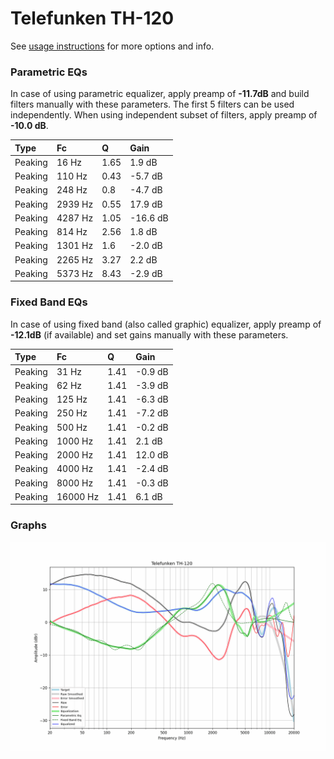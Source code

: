 # Telefunken TH-120
See [usage instructions](https://github.com/jaakkopasanen/AutoEq#usage) for more options and info.

### Parametric EQs
In case of using parametric equalizer, apply preamp of **-11.7dB** and build filters manually
with these parameters. The first 5 filters can be used independently.
When using independent subset of filters, apply preamp of **-10.0 dB**.

| Type    | Fc      |    Q | Gain     |
|:--------|:--------|:-----|:---------|
| Peaking | 16 Hz   | 1.65 | 1.9 dB   |
| Peaking | 110 Hz  | 0.43 | -5.7 dB  |
| Peaking | 248 Hz  | 0.8  | -4.7 dB  |
| Peaking | 2939 Hz | 0.55 | 17.9 dB  |
| Peaking | 4287 Hz | 1.05 | -16.6 dB |
| Peaking | 814 Hz  | 2.56 | 1.8 dB   |
| Peaking | 1301 Hz | 1.6  | -2.0 dB  |
| Peaking | 2265 Hz | 3.27 | 2.2 dB   |
| Peaking | 5373 Hz | 8.43 | -2.9 dB  |

### Fixed Band EQs
In case of using fixed band (also called graphic) equalizer, apply preamp of **-12.1dB**
(if available) and set gains manually with these parameters.

| Type    | Fc       |    Q | Gain    |
|:--------|:---------|:-----|:--------|
| Peaking | 31 Hz    | 1.41 | -0.9 dB |
| Peaking | 62 Hz    | 1.41 | -3.9 dB |
| Peaking | 125 Hz   | 1.41 | -6.3 dB |
| Peaking | 250 Hz   | 1.41 | -7.2 dB |
| Peaking | 500 Hz   | 1.41 | -0.2 dB |
| Peaking | 1000 Hz  | 1.41 | 2.1 dB  |
| Peaking | 2000 Hz  | 1.41 | 12.0 dB |
| Peaking | 4000 Hz  | 1.41 | -2.4 dB |
| Peaking | 8000 Hz  | 1.41 | -0.3 dB |
| Peaking | 16000 Hz | 1.41 | 6.1 dB  |

### Graphs
![](./Telefunken%20TH-120.png)